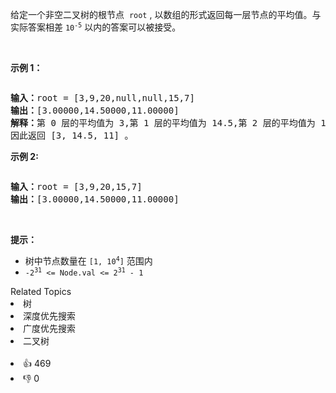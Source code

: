 <p>给定一个非空二叉树的根节点
 <meta charset="UTF-8" />&nbsp;<code>root</code>&nbsp;, 以数组的形式返回每一层节点的平均值。与实际答案相差&nbsp;<code>10<sup>-5</sup></code> 以内的答案可以被接受。</p>

<p>&nbsp;</p>

<p><strong>示例 1：</strong></p>

<p><img alt="" src="https://assets.leetcode.com/uploads/2021/03/09/avg1-tree.jpg" /></p>

<pre>
<strong>输入：</strong>root = [3,9,20,null,null,15,7]
<strong>输出：</strong>[3.00000,14.50000,11.00000]
<strong>解释：</strong>第 0 层的平均值为 3,第 1 层的平均值为 14.5,第 2 层的平均值为 11 。
因此返回 [3, 14.5, 11] 。
</pre>

<p><strong>示例 2:</strong></p>

<p><img alt="" src="https://assets.leetcode.com/uploads/2021/03/09/avg2-tree.jpg" /></p>

<pre>
<strong>输入：</strong>root = [3,9,20,15,7]
<strong>输出：</strong>[3.00000,14.50000,11.00000]
</pre>

<p>&nbsp;</p>

<p><strong>提示：</strong></p>

<p>
 <meta charset="UTF-8" /></p>

<ul> 
 <li>树中节点数量在&nbsp;<code>[1, 10<sup>4</sup>]</code> 范围内</li> 
 <li><code>-2<sup>31</sup>&nbsp;&lt;= Node.val &lt;= 2<sup>31</sup>&nbsp;- 1</code></li> 
</ul>

<div><div>Related Topics</div><div><li>树</li><li>深度优先搜索</li><li>广度优先搜索</li><li>二叉树</li></div></div><br><div><li>👍 469</li><li>👎 0</li></div>